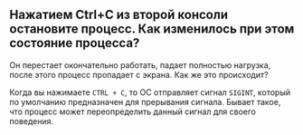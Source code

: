 ## Нажатием Ctrl+C из второй консоли остановите процесс. Как изменилось при этом состояние процесса?

Он перестает окончательно работать, падает полностью нагрузка, после этого процесс пропадает с экрана. 
Как же это происходит? 

Когда вы нажимаете `CTRL + C`, то ОС отправляет сигнал `SIGINT`, который по умолчанию предназначен для прерывания сигнала. 
Бывает такое, что процесс может переопределить данный сигнал для своего поведения. 